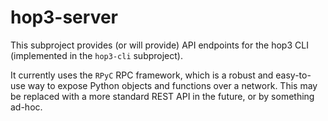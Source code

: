 # hop3-server

This subproject provides (or will provide) API endpoints for the hop3 CLI (implemented in the `hop3-cli` subproject).

It currently uses the `RPyC` RPC framework, which is a robust and easy-to-use way to expose Python objects and functions over a network. This may be replaced with a more standard REST API in the future, or by something ad-hoc.
